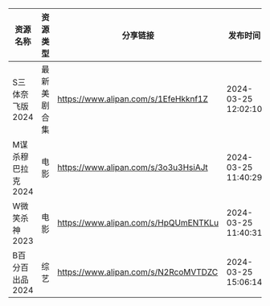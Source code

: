 | 资源名称        | 资源类型   | 分享链接                                 | 发布时间                |
| ----------- | ------ | ------------------------------------ | ------------------- |
| S三体奈飞版2024  | 最新美剧合集 | https://www.alipan.com/s/1EfeHkknf1Z | 2024-03-25 12:02:10 |
| M谋杀穆巴拉克2024 | 电影     | https://www.alipan.com/s/3o3u3HsiAJt | 2024-03-25 11:40:29 |
| W微笑杀神2023   | 电影     | https://www.alipan.com/s/HpQUmENTKLu | 2024-03-25 11:40:31 |
| B百分百出品2024  | 综艺     | https://www.alipan.com/s/N2RcoMVTDZC | 2024-03-25 15:06:14 |
